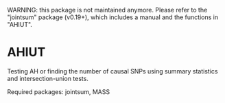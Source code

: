 WARNING: this package is not maintained anymore. Please refer to the "jointsum" package (v0.19+), which includes a manual and the functions in "AHIUT".


# AHIUT

Testing AH or finding the number of causal SNPs using summary statistics and intersection-union tests.

Required packages: jointsum, MASS
